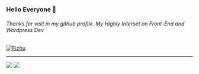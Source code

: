 ### Hello Everyone :handshake:
###### Thanks for visit in my github profile. My Highly Interset on Front-End and Wordpress Dev

<p><a href="https://github.com/BriyanSitinjak"><img src="https://github-profile-trophy.vercel.app/?username=BriyanSitinjak&column=6&row=1&margin-w=15&margin-h=15" alt="Fizhu" /></a></p>
<hr>

![](https://github-readme-stats.vercel.app/api?username=BriyanSitinjak&&show_icons=true&count_private=true&line_height=40)
![](https://github-readme-stats.vercel.app/api/top-langs/?username=BriyanSitinjak&hide=html)

